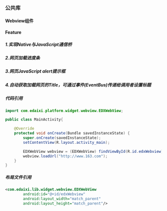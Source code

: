 ### 公共库
#### Webview组件
#### Feature
##### 1.实现Native与JavaScript通信桥
##### 2.网页加载进度条
##### 3.网页JavaScript alert提示框
##### 4.自动获取加载网页的Title，可通过事件(EventBus)传递给调用者设置标题

##### 代码引用
```java
import com.edaixi.platform.widget.webview.EDXWebView;

public class MainActivity{

    @Override
    protected void onCreate(Bundle savedInstanceState) {
        super.onCreate(savedInstanceState);
        setContentView(R.layout.activity_main);

        EDXWebView webview = (EDXWebView) findViewById(R.id.edxWebview);
        webview.loadUrl("http://www.163.com");
    }
}
```

##### 布局文件引用
```xml
<com.edaixi.lib.widget.webview.EDXWebView
        android:id="@+id/edxWebview"
        android:layout_width="match_parent"
        android:layout_height="match_parent"/>
```

